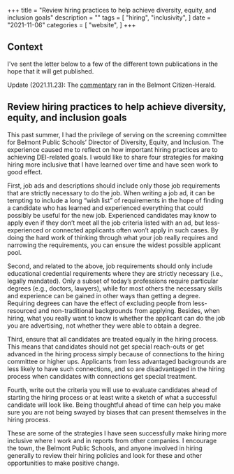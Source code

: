 +++
title = "Review hiring practices to help achieve diversity, equity, and inclusion goals"
description = ""
tags = [
    "hiring",
    "inclusivity",
]
date = "2021-11-06"
categories = [
    "website",
]
+++

## Context

I've sent the letter below to a few of the different town publications in the hope that it will get published.

Update (2021.11.23): The [commentary](https://www.wickedlocal.com/story/belmont-citizen-herald/2021/11/15/review-hiring-practices-help-achieve-dei-goals/6281816001/) ran in the Belmont Citizen-Herald.

## Review hiring practices to help achieve diversity, equity, and inclusion goals

This past summer, I had the privilege of serving on the screening committee for Belmont Public Schools’ Director of Diversity, Equity, and Inclusion. The experience caused me to reflect on how important hiring practices are to achieving DEI-related goals. I would like to share four strategies for making hiring more inclusive that I have learned over time and have seen work to good effect.

First, job ads and descriptions should include only those job requirements that are strictly necessary to do the job. When writing a job ad, it can be tempting to include a long “wish list” of requirements in the hope of finding a candidate who has learned and experienced everything that could possibly be useful for the new job. Experienced candidates may know to apply even if they don’t meet all the job criteria listed with an ad, but less-experienced or connected applicants often won’t apply in such cases. By doing the hard work of thinking through what your job really requires and narrowing the requirements, you can ensure the widest possible applicant pool.

Second, and related to the above, job requirements should only include educational credential requirements where they are strictly necessary (i.e., legally mandated). Only a subset of today’s professions require particular degrees (e.g., doctors, lawyers), while for most others the necessary skills and experience can be gained in other ways than getting a degree. Requiring degrees can have the effect of excluding people from less-resourced and non-traditional backgrounds from applying. Besides, when hiring, what you really want to know is whether the applicant can do the job you are advertising, not whether they were able to obtain a degree.

Third, ensure that all candidates are treated equally in the hiring process. This means that candidates should not get special reach-outs or get advanced in the hiring process simply because of connections to the hiring committee or higher ups. Applicants from less advantaged backgrounds are less likely to have such connections, and so are disadvantaged in the hiring process when candidates with connections get special treatment.

Fourth, write out the criteria you will use to evaluate candidates ahead of starting the hiring process or at least write a sketch of what a successful candidate will look like. Being thoughtful ahead of time can help you make sure you are not being swayed by biases that can present themselves in the hiring process.

These are some of the strategies I have seen successfully make hiring more inclusive where I work and in reports from other companies. I encourage the town, the Belmont Public Schools, and anyone involved in hiring generally to review their hiring policies and look for these and other opportunities to make positive change.

